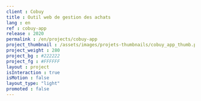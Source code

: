 ```yaml
---
client : Cobuy
title : Outil web de gestion des achats
lang : en
ref : cobuy-app
release : 2020
permalink : /en/projects/cobuy-app
project_thumbnail : /assets/images/projets-thumbnails/cobuy_app_thumb.png
project_weight : 280
project_bg : #222222
project_fg : #FFFFFF
layout : project
isInteraction : true
isMotion : false
layout_type: "light"
promoted : false
---
```

